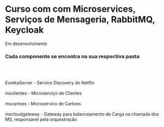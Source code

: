 # Curso com com Microservices, Serviços de Mensageria, RabbitMQ, Keycloak
Em desenvolvimento
<br>
### Cada componente se encontra na sua respectiva pasta ###
<br><br><br>
EurekaServer   - Service Discovery do Netflix<br><br>
msclientes     - Microserviço de Clientes<br><br>
mscartoes - Microservico de Cartoes <br><br>
mscloudgateway - Gateway para balanceamento de Carga na chamada dos MS, responsável pela orquestração <br><br>
